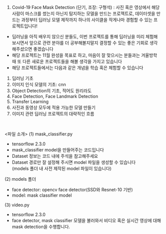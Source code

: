 1. Covid-19 Face Mask Detection (단기, 조장: 구형석)
: 사진 혹은 영상에서 해당 사람이 마스크를 썼는지 아닌지 탐지하는 모델을 만드는 프로젝트로, 데이터셋을 만드는 과정부터 딥러닝 모델 제작까지 하나의 사이클을 작게나마 경험할 수 있는 프로젝트입니다!
* 딥러닝을 아직 배우지 않으신 분들도, 이번 프로젝트를 통해 딥러닝을 미리 체험해보시면서 앞으로 관련 분야를 더 공부해볼지말지 결정할 수 있는 좋은 기회로 생각해주셨으면 좋겠습니다
* 해당 프로젝트는 11월 완성을 목표로 하고, 마음이 잘 맞으시는 분들과는 겨울방학 때 또 다른 새로운 프로젝트들을 해볼 생각을 가지고 있습니다
* 해당 프로젝트들에서는 다음과 같은 개념을 학습 혹은 체험할 수 있습니다
1) 딥러닝 기초
2) 이미지 인식 모델의 기초: cnn
3) Object Detection의 기초, 적어도 원리라도
4) Face Detection, Face Landmark Detection
5) Transfer Learning
6) 사진과 동영상 모두에 적용 가능한 모델 만들기
7) 이미지 관련 딥러닝 프로젝트의 대략적인 흐름
</br>

<파일 소개>
(1) mask_classifier.py
* tensorflow 2.3.0
* mask_classifier model을 만들어주는 코드입니다  
* Dataset 정보는 코드 내에 주석을 참고해주세요  
* Dataset 경로만 잘 설정해 주시면 model 파일을 생성할 수 있습니다  
(models 폴더 내 사전 제작된 model 파일이 있습니다)  

(2) models 폴더
* face detector: opencv face detector(SSD와 Resnet-10 기반)
* model: mask classifier model

(3) video.py</br>
* tensorflow 2.3.0
* face detector, mask classifier 모델을 불러와서 비디오 혹은 실시간 영상에 대해 mask detection을 수행합니다.
